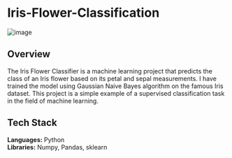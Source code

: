 # Iris-Flower-Classification #
![image](https://github.com/trunX04/Iris-Flower-Classification/assets/114066865/cf0d7403-baf3-46ec-926f-d553d10063c5)

## Overview ##
The Iris Flower Classifier is a machine learning project that predicts the class of an Iris flower based on its petal and sepal measurements. I have trained the model using Gaussian Naive Bayes algorithm on the famous Iris dataset. This project is a simple example of a supervised classification task in the field of machine learning.

## Tech Stack ##
**Languages:** Python  
**Libraries:** Numpy, Pandas, sklearn
